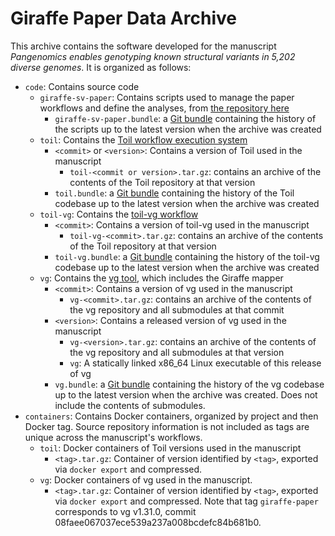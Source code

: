 # Giraffe Paper Data Archive

This archive contains the software developed for the manuscript *Pangenomics enables genotyping known structural variants in 5,202 diverse genomes*. It is organized as follows:

* `code`: Contains source code
    * `giraffe-sv-paper`: Contains scripts used to manage the paper workflows and define the analyses, from [the repository here](https://github.com/vgteam/giraffe-sv-paper)
        * `giraffe-sv-paper.bundle`: a [Git bundle](https://git-scm.com/docs/git-bundle) containing the history of the scripts up to the latest version when the archive was created
    * `toil`: Contains the [Toil workflow execution system](https://github.com/DataBiosphere/toil)
        * `<commit>` or `<version>`: Contains a version of Toil used in the manuscript
            * `toil-<commit or version>.tar.gz`: contains an archive of the contents of the Toil repository at that version
        * `toil.bundle`: a [Git bundle](https://git-scm.com/docs/git-bundle) containing the history of the Toil codebase up to the latest version when the archive was created
    * `toil-vg`: Contains the [toil-vg workflow](https://github.com/vgteam/toil-vg)
        * `<commit>`: Contains a version of toil-vg used in the manuscript
            * `toil-vg-<commit>.tar.gz`: contains an archive of the contents of the Toil repository at that version
        * `toil-vg.bundle`: a [Git bundle](https://git-scm.com/docs/git-bundle) containing the history of the toil-vg codebase up to the latest version when the archive was created
    * `vg`: Contains the [vg tool](https://github.com/vgteam/vg), which includes the Giraffe mapper
        * `<commit>`: Contains a version of vg used in the manuscript
            * `vg-<commit>.tar.gz`: contains an archive of the contents of the vg repository and all submodules at that commit
        * `<version>`: Contains a released version of vg used in the manuscript
            * `vg-<version>.tar.gz`: contains an archive of the contents of the vg repository and all submodules at that version
            * `vg`: A statically linked x86_64 Linux executable of this release of vg
        * `vg.bundle`: a [Git bundle](https://git-scm.com/docs/git-bundle) containing the history of the vg codebase up to the latest version when the archive was created. Does not include the contents of submodules.
* `containers`: Contains Docker containers, organized by project and then Docker tag. Source repository information is not included as tags are unique across the manuscript's workflows.
    * `toil`: Docker containers of Toil versions used in the manuscript
        * `<tag>.tar.gz`: Container of version identified by `<tag>`, exported via `docker export` and compressed.
    * `vg`: Docker containers of vg used in the manuscript.
        * `<tag>.tar.gz`: Container of version identified by `<tag>`, exported via `docker export` and compressed. Note that tag `giraffe-paper` corresponds to vg v1.31.0, commit 08faee067037ece539a237a008bcdefc84b681b0.


